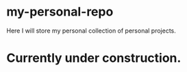 # my-personal-repo
Here I will store my personal collection of personal projects.


# Currently under construction.

